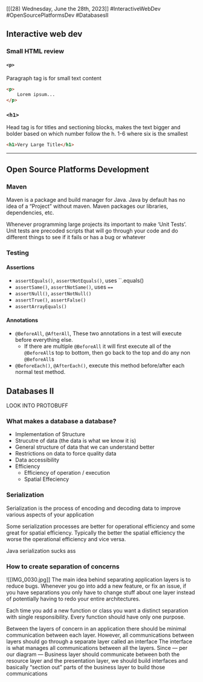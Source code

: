 [[(28) Wednesday, June the 28th, 2023]] #InteractiveWebDev #OpenSourcePlatformsDev #DatabasesII 
## Interactive web dev
### Small HTML review
#### `<p>`
Paragraph tag is for small text content
```html
<p>
	Lorem ipsum...
</p>
```

### `<h1>`
Head tag is for titles and sectioning blocks, makes the text bigger and bolder based on which number follow the h. 1-6 where six is the smallest
```html
<h1>Very Large Title</h1>
```
***
## Open Source Platforms Development
### Maven
Maven is a package and build manager for Java. Java by default has no idea of a “Project” without maven. Maven packages our libraries, dependencies, etc.

Whenever programming large projects its important to make ‘Unit Tests’. Unit tests are precoded scripts that will go through your code and do different things to see if it fails or has a bug or whatever

### Testing
#### Assertions
- `assertEquals()`, `assertNotEquals()`, uses ``.equals()
- `assertSame()`, `assertNotSame()`, uses `==`
- `assertNull()`, `assertNotNull()`
- `assertTrue()`, `assertFalse()`
- `assertArrayEquals()`
#### Annotations
- `@BeforeAll`, `@AfterAll`, These two annotations in a test will execute before everything else.
	- If there are multiple `@BeforeAll` it will first execute all of the `@BeforeAll`s top to bottom, then go back to the top and do any non `@BeforeAll`s
- `@BeforeEach()`, `@AfterEach()`, execute this method before/after each normal test method.

## Databases II
LOOK INTO PROTOBUFF
### What makes a database a database?
- Implementation of Structure
- Strucutre of data (the data is what we know it is)
- General structure of data that we can understand better
- Restrictions on data to force quality data
- Data accessibility 
- Efficiency 
	- Efficiency of operation / execution
	- Spatial Effeciency
### Serialization
Serialization is the process of encoding and decoding data to improve various aspects of your application

Some serialization processes are better for operational efficiency and some great for spatial efficiency. Typically the better the spatial efficiency the worse the operational efficiency and vice versa.

Java serialization sucks ass

### How to create separation of concerns
![[IMG_0030.jpg]]
The main idea behind separating application layers is to reduce bugs. Whenever you go into add a new feature, or fix an issue, if you have separations you only have to change stuff about one layer instead of potentially having to redo your entire architectures.

Each time you add a new function or class you want a distinct separation with single responsibility. Every function should have only one purpose. 

Between the layers of concern in an application there should be minimal communication between each layer. However, all communications between layers should go through a separate layer called an interface
	The interface is what manages all communications between all the layers. Since — per our diagram — Business layer should communicate between both the resource layer and the presentation layer, we should build interfaces and basically “section out” parts of the business layer to build those communications
